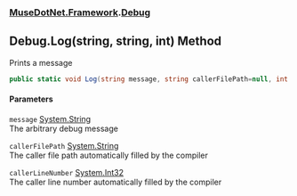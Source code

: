 ### [MuseDotNet.Framework](./MuseDotNet-Framework.md 'MuseDotNet.Framework').[Debug](./Debug.md 'MuseDotNet.Framework.Debug')
## Debug.Log(string, string, int) Method
Prints a message  
```csharp
public static void Log(string message, string callerFilePath=null, int callerLineNumber=0);
```
#### Parameters
<a name='MuseDotNet-Framework-Debug-Log(string_string_int)-message'></a>
`message` [System.String](https://docs.microsoft.com/en-us/dotnet/api/System.String 'System.String')  
The arbitrary debug message  
  
<a name='MuseDotNet-Framework-Debug-Log(string_string_int)-callerFilePath'></a>
`callerFilePath` [System.String](https://docs.microsoft.com/en-us/dotnet/api/System.String 'System.String')  
The caller file path automatically filled by the compiler  
  
<a name='MuseDotNet-Framework-Debug-Log(string_string_int)-callerLineNumber'></a>
`callerLineNumber` [System.Int32](https://docs.microsoft.com/en-us/dotnet/api/System.Int32 'System.Int32')  
The caller line number automatically filled by the compiler  
  
